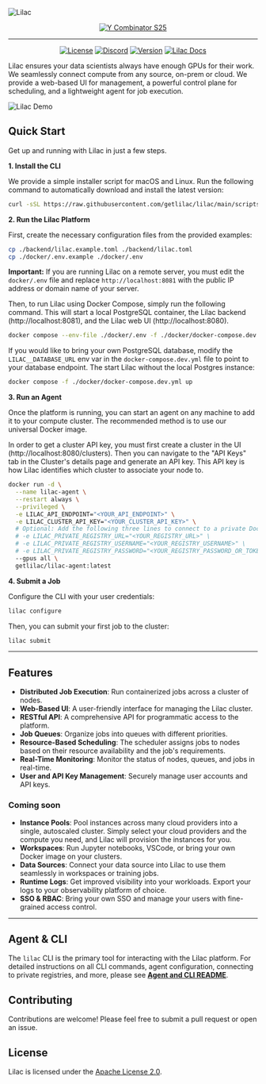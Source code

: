 ![Lilac](/docs/images/lilac.jpg)
<div align="center">
  <a href="https://www.ycombinator.com/companies/lilac">
    <img alt="Y Combinator S25" src="https://img.shields.io/badge/Combinator-S25-orange?logo=ycombinator&labelColor=white" />
  </a>
</div>

---
<div align="center">

[![License](https://img.shields.io/badge/License-Apache%202.0-blue.svg)](https://www.apache.org/licenses/LICENSE-2.0)
[![Discord](https://img.shields.io/badge/Discord-7289DA?logo=discord&logoColor=white)](https://discord.com/invite/getlilac)
[![Version](https://img.shields.io/github/v/release/getlilac/lilac)](https://github.com/getlilac/lilac/releases)
[![Lilac Docs](https://img.shields.io/badge/Documentation-blue)](https://docs.getlilac.com)
</div>


Lilac ensures your data scientists always have enough GPUs for their work. We seamlessly connect compute from any source, on-prem or cloud. We provide a web-based UI for management, a powerful control plane for scheduling, and a lightweight agent for job execution.


![Lilac Demo](/docs/images/demo.gif)

## Quick Start

Get up and running with Lilac in just a few steps.

**1. Install the CLI**

We provide a simple installer script for macOS and Linux. Run the following command to automatically download and install the latest version:

```bash
curl -sSL https://raw.githubusercontent.com/getlilac/lilac/main/scripts/install.sh | sh
```

**2. Run the Lilac Platform**

First, create the necessary configuration files from the provided examples:
```bash
cp ./backend/lilac.example.toml ./backend/lilac.toml
cp ./docker/.env.example ./docker/.env
```

**Important:** If you are running Lilac on a remote server, you must edit the `docker/.env` file and replace `http://localhost:8081` with the public IP address or domain name of your server.

Then, to run Lilac using Docker Compose, simply run the following command. This will start a local PostgreSQL container, the Lilac backend (http://localhost:8081), and the Lilac web UI (http://localhost:8080).

```bash
docker compose --env-file ./docker/.env -f ./docker/docker-compose.dev.yml --profile postgres up
```

If you would like to bring your own PostgreSQL database, modify the `LILAC__DATABASE_URL` env var in the `docker-compose.dev.yml` file to point to your database endpoint. The start Lilac without the local Postgres instance:

```bash
docker compose -f ./docker/docker-compose.dev.yml up
```

**3. Run an Agent**

Once the platform is running, you can start an agent on any machine to add it to your compute cluster. The recommended method is to use our universal Docker image.

In order to get a cluster API key, you must first create a cluster in the UI (http://localhost:8080/clusters). Then you can navigate to the "API Keys" tab in the Cluster's details page and generate an API key. This API key is how Lilac identifies which cluster to associate your node to.

```bash
docker run -d \
  --name lilac-agent \
  --restart always \
  --privileged \
  -e LILAC_API_ENDPOINT="<YOUR_API_ENDPOINT>" \
  -e LILAC_CLUSTER_API_KEY="<YOUR_CLUSTER_API_KEY>" \
  # Optional: Add the following three lines to connect to a private Docker registry
  # -e LILAC_PRIVATE_REGISTRY_URL="<YOUR_REGISTRY_URL>" \
  # -e LILAC_PRIVATE_REGISTRY_USERNAME="<YOUR_REGISTRY_USERNAME>" \
  # -e LILAC_PRIVATE_REGISTRY_PASSWORD="<YOUR_REGISTRY_PASSWORD_OR_TOKEN>" \
  --gpus all \
  getlilac/lilac-agent:latest
```

**4. Submit a Job**

Configure the CLI with your user credentials:
```bash
lilac configure
```

Then, you can submit your first job to the cluster:
```bash
lilac submit
```

---

## Features

*   **Distributed Job Execution**: Run containerized jobs across a cluster of nodes.
*   **Web-Based UI**: A user-friendly interface for managing the Lilac cluster.
*   **RESTful API**: A comprehensive API for programmatic access to the platform.
*   **Job Queues**: Organize jobs into queues with different priorities.
*   **Resource-Based Scheduling**: The scheduler assigns jobs to nodes based on their resource availability and the job's requirements.
*   **Real-Time Monitoring**: Monitor the status of nodes, queues, and jobs in real-time.
*   **User and API Key Management**: Securely manage user accounts and API keys.

### Coming soon

*   **Instance Pools**: Pool instances across many cloud providers into a single, autoscaled cluster. Simply select your cloud providers and the compute you need, and Lilac will provision the instances for you.
*   **Workspaces**: Run Jupyter notebooks, VSCode, or bring your own Docker image on your clusters.
*   **Data Sources**: Connect your data source into Lilac to use them seamlessly in workspaces or training jobs.
*   **Runtime Logs**: Get improved visibility into your workloads. Export your logs to your observability platform of choice.
*   **SSO & RBAC**: Bring your own SSO and manage your users with fine-grained access control.

---

## Agent & CLI

The `lilac` CLI is the primary tool for interacting with the Lilac platform. For detailed instructions on all CLI commands, agent configuration, connecting to private registries, and more, please see **[Agent and CLI README](./agent/README.md)**.

## Contributing

Contributions are welcome! Please feel free to submit a pull request or open an issue.

## License

Lilac is licensed under the [Apache License 2.0](https://www.apache.org/licenses/LICENSE-2.0).
